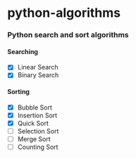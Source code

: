 # python-algorithms

### Python search and sort algorithms


#### Searching

- [x] Linear Search
- [x] Binary Search

#### Sorting

- [x] Bubble Sort
- [x] Insertion Sort
- [x] Quick Sort
- [ ] Selection Sort
- [ ] Merge Sort
- [ ] Counting Sort